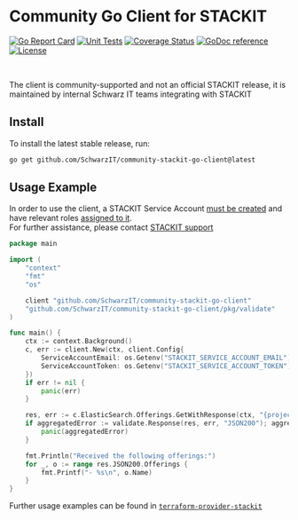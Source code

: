 # Community Go Client for STACKIT

[![Go Report Card](https://goreportcard.com/badge/github.com/SchwarzIT/community-stackit-go-client)](https://goreportcard.com/report/github.com/SchwarzIT/community-stackit-go-client) [![Unit Tests](https://github.com/SchwarzIT/community-stackit-go-client/actions/workflows/tests.yml/badge.svg)](https://github.com/SchwarzIT/community-stackit-go-client/actions/workflows/tests.yml) [![Coverage Status](https://coveralls.io/repos/github/SchwarzIT/community-stackit-go-client/badge.svg?branch=main)](https://coveralls.io/github/SchwarzIT/community-stackit-go-client?branch=main) [![GoDoc reference](https://img.shields.io/badge/godoc-reference-blue.svg)](https://pkg.go.dev/github.com/SchwarzIT/community-stackit-go-client) [![License](https://img.shields.io/badge/License-Apache_2.0-lightgray.svg)](https://opensource.org/licenses/Apache-2.0)

<br />

The client is community-supported and not an official STACKIT release, it is maintained by internal Schwarz IT teams integrating with STACKIT

## Install

To install the latest stable release, run:

```bash
go get github.com/SchwarzIT/community-stackit-go-client@latest
```

## Usage Example

In order to use the client, a STACKIT Service Account [must be created](https://api.stackit.schwarz/service-account/openapi.v1.html#operation/post-projects-projectId-service-accounts-v2) and have relevant roles [assigned to it](https://api.stackit.schwarz/membership-service/openapi.v1.html#operation/post-organizations-organizationId-projects-projectId-roles-roleName-service-accounts).<br />
For further assistance, please contact [STACKIT support](https://support.stackit.cloud)

```Go
package main

import (
	"context"
	"fmt"
	"os"

	client "github.com/SchwarzIT/community-stackit-go-client"
	"github.com/SchwarzIT/community-stackit-go-client/pkg/validate"
)

func main() {
	ctx := context.Background()
	c, err := client.New(ctx, client.Config{
		ServiceAccountEmail: os.Getenv("STACKIT_SERVICE_ACCOUNT_EMAIL"),
		ServiceAccountToken: os.Getenv("STACKIT_SERVICE_ACCOUNT_TOKEN"),
	})
	if err != nil {
		panic(err)
	}

	res, err := c.ElasticSearch.Offerings.GetWithResponse(ctx, "{project-id}")
	if aggregatedError := validate.Response(res, err, "JSON200"); aggregatedError != nil {
		panic(aggregatedError)
	}

	fmt.Println("Received the following offerings:")
	for _, o := range res.JSON200.Offerings {
		fmt.Printf("- %s\n", o.Name)
	}
}
```

Further usage examples can be found in [`terraform-provider-stackit`](https://github.com/SchwarzIT/terraform-provider-stackit) 
